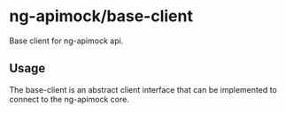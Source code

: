 # ng-apimock/base-client 
Base client for ng-apimock api. 

## Usage
The base-client is an abstract client interface that can be implemented to connect to the ng-apimock core.
